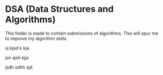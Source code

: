 # DSA (Data Structures and Algorithms)

This folder is made to contain submissions of algorithms.
This will spur me to improve my algorithm skills.

sj kjad k kja

jsn ajsh kjjs

jsdh sdhh sjd 